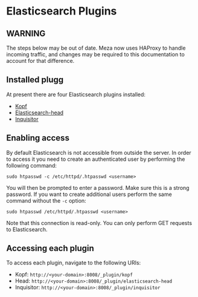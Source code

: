 # Elasticsearch Plugins

## WARNING

The steps below may be out of date. Meza now uses HAProxy to handle incoming traffic, and changes may be required to this documentation to account for that difference.

## Installed plugg

At present there are four Elasticsearch plugins installed:

* [Kopf](https://github.com/lmenezes/elasticsearch-kopf)
* [Elasticsearch-head](https://mobz.github.io/elasticsearch-head/)
* [Inquisitor](https://github.com/polyfractal/elasticsearch-inquisitor)

## Enabling access

By default Elasticsearch is not accessible from outside the server. In order to access it you need to create an authenticated user by performing the following command:

```
sudo htpasswd -c /etc/httpd/.htpasswd <username>
```

You will then be prompted to enter a password. Make sure this is a strong password. If you want to create additional users perform the same command without the `-c` option:

```
sudo htpasswd /etc/httpd/.htpasswd <username>
```

Note that this connection is read-only. You can only perform GET requests to Elasticsearch.

## Accessing each plugin

To access each plugin, navigate to the following URIs:

* Kopf: `http://<your-domain>:8008/_plugin/kopf`
* Head: `http://<your-domain>:8008/_plugin/elasticsearch-head`
* Inquisitor: `http://<your-domain>:8008/_plugin/inquisitor`

